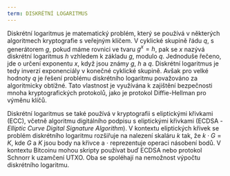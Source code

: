 ```yaml
---
term: DISKRÉTNÍ LOGARITMUS
---
```


Diskrétní logaritmus je matematický problém, který se používá v některých algoritmech kryptografie s veřejným klíčem. V cyklické skupině řádu $q$, s generátorem $g$, pokud máme rovnici ve tvaru $g^x = h$, pak se $x$ nazývá diskrétní logaritmus $h$ vzhledem k základu $g$, modulo $q$. Jednoduše řečeno, jde o určení exponentu $x$, když jsou známy $g$, $h$ a $q$. Diskrétní logaritmus je tedy inverzí exponenciály v konečné cyklické skupině. Avšak pro velké hodnoty $q$ je řešení problému diskrétního logaritmu považováno za algoritmicky obtížné. Tato vlastnost je využívána k zajištění bezpečnosti mnoha kryptografických protokolů, jako je protokol Diffie-Hellman pro výměnu klíčů.

Diskrétní logaritmus se také používá v kryptografii s eliptickými křivkami (ECC), včetně algoritmu digitálního podpisu s eliptickými křivkami (ECDSA - *Elliptic Curve Digital Signature Algorithm*). V kontextu eliptických křivek se problém diskrétního logaritmu rozšiřuje na nalezení skaláru $k$ tak, že $k \cdot G = K$, kde $G$ a $K$ jsou body na křivce a $\cdot$ reprezentuje operaci násobení bodů. V kontextu Bitcoinu mohou skripty používat buď ECDSA nebo protokol Schnorr k uzamčení UTXO. Oba se spoléhají na nemožnost výpočtu diskrétního logaritmu.